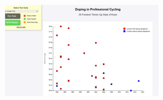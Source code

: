 ![Scatter plot](https://github.com/SmithSteven22/freeCodeCamp_DataVisualization/blob/main/Visualize%20Data%20with%20a%20Scatterplot%20Graph/scatter%20plot.png)
